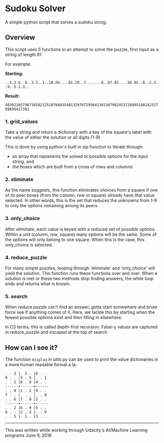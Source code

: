 # Sudoku Solver

A simple python script that solves a sudoku string.

## Overview

This script uses 5 functions in an attempt to solve the puzzle, first input as
a string of length 81

For example:

**Starting:**

`..3.2.6..9..3.5..1..18.64....81.29..7.......8..67.82....26.95..8..2.3..9..5.1.3..`

**Result:**

`483921657967345821251876493548132976729564138136798245372689514814253769695417382`

### 1. grid_values

Take a string and return a dictionary with a key of the square's label with the
value of either the solution or all digits (1-9)

This is done by using python's built in zip function to iterate through:

* an array that represents the solved or possible options for the input string, and
* the boxes which are built from a cross of rows and columns

### 2. eliminate

As the name suggests, this function eliminates choices from a square if one of
its peer boxes (from the column, row or square) already have that value selected.
In other words, this is the set that reduces the unknowns from 1-9 to only the
options remaining among its peers.

### 3. only_choice

After eliminate, each value is keyed with a reduced set of possible options.
Within a unit (column, row, square) many options will be the same. Some of the
options will only belong to one square. When this is the case, this only_choice
is selected.

### 4. reduce_puzzle

For many simple puzzles, looping through 'eliminate' and 'only_choice' will
yield the solution. This function runs these functions over and over. When
a solution is met or these two methods stop finding answers, the while loop ends
and returns what is known.

### 5. search

When reduce puzzle can't find an answer, gotta start somewhere and brute force
see if anything comes of it. Here, we tackle this by starting when the fewest
possible options exist and then filling in elsewhere.

In CS terms, this is called depth-first recursion. False-y values are captured
in reduce_puzzle and escaped at the top of search

## How can I see it?

The function `display` in utils.py can be used to print the value dictionaries
in a more human readable format a la:

```
. . 3 |. 2 . |6 . .
9 . . |3 . 5 |. . 1
. . 1 |8 . 6 |4 . .
------+------+------
. . 8 |1 . 2 |9 . .
7 . . |. . . |. . 8
. . 6 |7 . 8 |2 . .
------+------+------
. . 2 |6 . 9 |5 . .
8 . . |2 . 3 |. . 9
. . 5 |. 1 . |3 . .
```

---

This was written while working through Udacity's AI/Machine Learning programs
June 9, 2018
